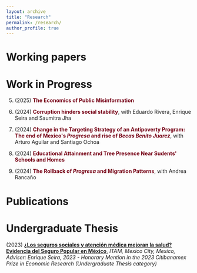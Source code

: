 ```yaml
---
layout: archive
title: "Research"
permalink: /research/
author_profile: true
---
```


# Working papers

# Work in Progress
5. (2025) <span style ="color: #750014">**The Economics of Public Misinformation**</span>

4. (2024) <span style ="color: #750014">**Corruption hinders social stability**</span>, with Eduardo Rivera, Enrique Seira and Saumitra Jha

3. (2024) <span style ="color: #750014">**Change in the Targeting Strategy of an Antipoverty Program: The end of Mexico's _Progresa_ and rise of _Becas Benito Juarez_**</span>, with Arturo Aguilar and Santiago Ochoa

2. (2024) <span style ="color: #750014">**Educational Attainment and Tree Presence Near Sudents' Schools and Homes**</span> 

1. (2024) <span style = "color: #750014">**The Rollback of _Progresa_ and Migration Patterns**</span>, with Andrea Rancaño 

# Publications 

# Undergraduate Thesis
(2023) [**¿Los seguros sociales y atención médica mejoran la salud? Evidencia del Seguro Popular en México**](https://robertoglz.github.io/files/tesis_BA_RobertoGonzalez.pdf), _ITAM, Mexico City, Mexico, Adviser: Enrique Seira, 2023 - Honorary Mention in the 2023 Citibanamex Prize in Economic Research (Undergraduate Thesis category)_

<!---
{% if author.googlescholar %}
  You can also find my articles on <u><a href="{{author.googlescholar}}">my Google Scholar profile</a>.</u>
{% endif %}

{% include base_path %}

{% for post in site.publications reversed %}
  {% include archive-single.html %}
{% endfor %}
-->
